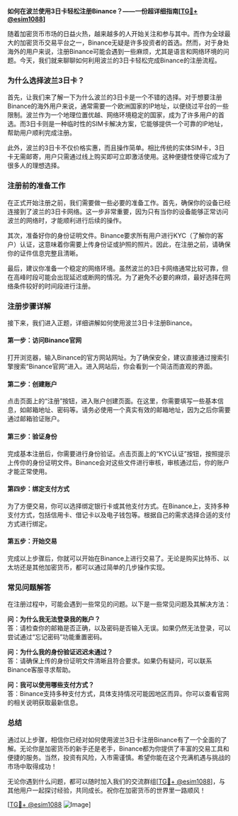 **如何在波兰使用3日卡轻松注册Binance？——一份超详细指南[[TG💪+ @esim1088](https://t.me/s/esim1088)]**

随着加密货币市场的日益火热，越来越多的人开始关注和参与其中。而作为全球最大的加密货币交易平台之一，Binance无疑是许多投资者的首选。然而，对于身处海外的用户来说，注册Binance可能会遇到一些麻烦，尤其是语言和网络环境的问题。今天，我们就来聊聊如何利用波兰的3日卡轻松完成Binance的注册流程。

### 为什么选择波兰3日卡？

首先，让我们来了解一下为什么波兰的3日卡是一个不错的选择。对于想要注册Binance的海外用户来说，通常需要一个欧洲国家的IP地址，以便绕过平台的一些限制。波兰作为一个地理位置优越、网络环境稳定的国家，成为了许多用户的首选。而3日卡则是一种临时性的SIM卡解决方案，它能够提供一个可靠的IP地址，帮助用户顺利完成注册。

此外，波兰的3日卡不仅价格实惠，而且操作简单。相比传统的实体SIM卡，3日卡无需邮寄，用户只需通过线上购买即可立即激活使用。这种便捷性使得它成为了很多人的理想选择。

### 注册前的准备工作

在正式开始注册之前，我们需要做一些必要的准备工作。首先，确保你的设备已经连接到了波兰的3日卡网络。这一步非常重要，因为只有当你的设备能够正常访问波兰的网络时，才能顺利进行后续的操作。

其次，准备好你的身份证明文件。Binance要求所有用户进行KYC（了解你的客户）认证，这意味着你需要上传身份证或护照的照片。因此，在注册之前，请确保你的证件信息完整且清晰。

最后，建议你准备一个稳定的网络环境。虽然波兰的3日卡网络通常比较可靠，但在高峰时段可能会出现延迟或断网的情况。为了避免不必要的麻烦，最好选择在网络条件较好的时间段进行注册。

### 注册步骤详解

接下来，我们进入正题，详细讲解如何使用波兰3日卡注册Binance。

#### 第一步：访问Binance官网

打开浏览器，输入Binance的官方网站网址。为了确保安全，建议直接通过搜索引擎搜索“Binance官网”进入。进入网站后，你会看到一个简洁而直观的界面。

#### 第二步：创建账户

点击页面上的“注册”按钮，进入账户创建页面。在这里，你需要填写一些基本信息，如邮箱地址、密码等。请务必使用一个真实有效的邮箱地址，因为之后你需要通过邮箱验证账户。

#### 第三步：验证身份

完成基本注册后，你需要进行身份验证。点击页面上的“KYC认证”按钮，按照提示上传你的身份证明文件。Binance会对这些文件进行审核，审核通过后，你的账户才能正常使用。

#### 第四步：绑定支付方式

为了方便交易，你可以选择绑定银行卡或其他支付方式。在Binance上，支持多种支付方式，包括信用卡、借记卡以及电子钱包等。根据自己的需求选择合适的支付方式进行绑定。

#### 第五步：开始交易

完成以上步骤后，你就可以开始在Binance上进行交易了。无论是购买比特币、以太坊还是其他加密货币，都可以通过简单的几步操作实现。

### 常见问题解答

在注册过程中，可能会遇到一些常见的问题。以下是一些常见问题及其解决方法：

**问：为什么我无法登录我的账户？**  
答：请检查你的邮箱是否正确，以及密码是否输入无误。如果仍然无法登录，可以尝试通过“忘记密码”功能重置密码。

**问：为什么我的身份验证迟迟未通过？**  
答：请确保上传的身份证明文件清晰且符合要求。如果仍有疑问，可以联系Binance客服寻求帮助。

**问：我可以使用哪些支付方式？**  
答：Binance支持多种支付方式，具体支持情况可能因地区而异。你可以查看官网的相关说明获取最新信息。

### 总结

通过以上步骤，相信你已经对如何使用波兰3日卡注册Binance有了一个全面的了解。无论你是加密货币的新手还是老手，Binance都为你提供了丰富的交易工具和便捷的服务。当然，投资有风险，入市需谨慎。希望你能在这个充满机遇与挑战的市场中取得成功！

无论你遇到什么问题，都可以随时加入我们的交流群组[[TG💪+ @esim1088](https://t.me/s/esim1088)]，与其他用户一起探讨经验，共同成长。祝你在加密货币的世界里一路顺风！

[[TG💪+ @esim1088](https://t.me/s/esim1088) ![Image](https://i.postimg.cc/4NQfJmqS/Snipaste-2025-05-13-00-14-12.png)]
